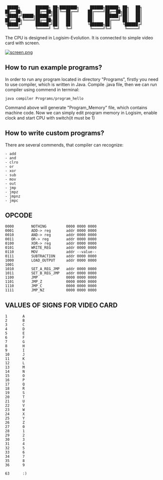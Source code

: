 ```
 █████╗       ██████╗ ██╗████████╗     ██████╗██████╗ ██╗   ██╗
██╔══██╗      ██╔══██╗██║╚══██╔══╝    ██╔════╝██╔══██╗██║   ██║
╚█████╔╝█████╗██████╔╝██║   ██║       ██║     ██████╔╝██║   ██║
██╔══██╗╚════╝██╔══██╗██║   ██║       ██║     ██╔═══╝ ██║   ██║
╚█████╔╝      ██████╔╝██║   ██║       ╚██████╗██║     ╚██████╔╝
 ╚════╝       ╚═════╝ ╚═╝   ╚═╝        ╚═════╝╚═╝      ╚═════╝ 
```                                                               
The CPU is designed in Logisim-Evolution. It is connected to simple video card with screen.

[![screen.png](https://i.postimg.cc/V6S0LX4q/screen.png)](https://postimg.cc/ygH8LgMx)

## How to run example programs?

In order to run any program located in directory "Programs", firstly you need to use compiler, which is written in Java. Compile .java file, then we can run compiler using commend in terminal:
```
java compiler Programs/program_hello
```
Command above will generate "Program_Memory" file, which contains machine code. Now we can simply edit program memory in Logisim, enable clock and start CPU with switch(it must be 1)

## How to write custom programs?

There are several commends, that compiler can recognize:
```
- add
- and
- clro
- or
- xor
- sub
- mov
- out
- jmp
- jmpz
- jmpnz
- jmpc
```


## OPCODE

```
0000		NOTHING         0000 0000 0000
0001		ADD-> reg       addr 0000 0000
0010		AND-> reg       addr 0000 0000  
0011		OR-> reg        addr 0000 0000
0100		XOR-> reg       addr 0000 0000
0101		WRITE_REG       addr 0000 0000
0110		MOV             addr --value--
0111		SUBTRACTION     addr 0000 0000
1000		LOAD_OUTPUT     addr 0000 0000
1001		
1010		SET_A_REG_JMP   addr 0000 0000
1011		SET_B_REG_JMP   addr 0000 0000
1100		JMP             0000 0000 0000
1101		JMP_Z           0000 0000 0000
1110		JMP_C           0000 0000 0000
1111		JMP_NZ          0000 0000 0000

```
## VALUES OF SIGNS FOR VIDEO CARD
```
1       A
2       B
3       C
4       D
5       E
6       F
7       G
8       H
9       I
10      J
11      K
12      L
13      M
14      N
15      O
16      P
17      Q
18      R
19      S
20      T
21      U
22      V
23      W
24      X
25      Y
26      Z
27      0
28      1
29      2
30      3
31      4
32      5
33      6
34      7
35      8
36      9

63      :)
```
